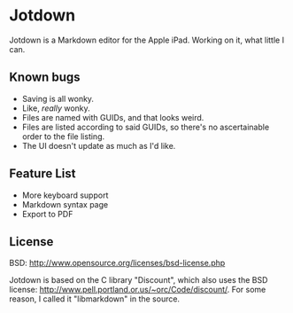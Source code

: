Jotdown
=======

Jotdown is a Markdown editor for the Apple iPad. Working on it, what little I can.

Known bugs
----------
- Saving is all wonky.
- Like, *really* wonky.
- Files are named with GUIDs, and that looks weird.
- Files are listed according to said GUIDs, so there's no ascertainable order to the file listing.
- The UI doesn't update as much as I'd like.

Feature List
------------
- More keyboard support
- Markdown syntax page
- Export to PDF

License
-------
BSD: http://www.opensource.org/licenses/bsd-license.php

Jotdown is based on the C library "Discount", which also uses the BSD license: http://www.pell.portland.or.us/~orc/Code/discount/. For some reason, I called it "libmarkdown" in the source.